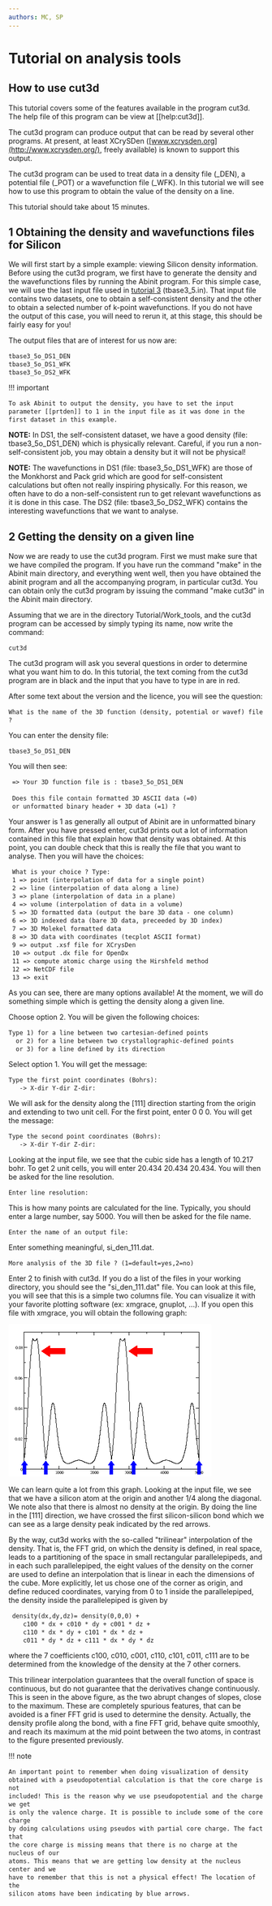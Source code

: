 ```yaml
---
authors: MC, SP
---
```


# Tutorial on analysis tools  

## How to use cut3d

This tutorial covers some of the features available in the program cut3d. The
help file of this program can be view at [[help:cut3d]].

The cut3d program can produce output that can be read by several other programs. 
At present, at least XCrySDen ([www.xcrysden.org](http://www.xcrysden.org/), freely available) 
is known to support this output.

The cut3d program can be used to treat data in a density file (_DEN), a
potential file (_POT) or a wavefunction file (_WFK). In this tutorial we will
see how to use this program to obtain the value of the density on a line.

This tutorial should take about 15 minutes.

## 1 Obtaining the density and wavefunctions files for Silicon
  
We will first start by a simple example: viewing Silicon density information.
Before using the cut3d program, we first have to generate the density and
the wavefunctions files by running the Abinit program. For this simple case,
we will use the last input file used in [tutorial 3](base3)
(tbase3_5.in). That input file contains two datasets, one to obtain a 
self-consistent density and the other to obtain a selected number of k-point wavefunctions. 
If you do not have the output of this case, you will need to
rerun it, at this stage, this should be fairly easy for you!

The output files that are of interest for us now are:
    
    tbase3_5o_DS1_DEN
    tbase3_5o_DS1_WFK
    tbase3_5o_DS2_WFK

!!! important

    To ask Abinit to output the density, you have to set the input
    parameter [[prtden]] to 1 in the input file as it was done in the first dataset in this example.

**NOTE:** In DS1, the self-consistent dataset, we have a good density (file:
tbase3_5o_DS1_DEN) which is physically relevant. Careful, if you run a non-
self-consistent job, you may obtain a density but it will not be physical!

**NOTE:** The wavefunctions in DS1 (file: tbase3_5o_DS1_WFK) are those of the
Monkhorst and Pack grid which are good for self-consistent calculations but
often not really inspiring physically. For this reason, we often have to do a
non-self-consistent run to get relevant wavefunctions as it is done in this
case. The DS2 (file: tbase3_5o_DS2_WFK) contains the interesting wavefunctions
that we want to analyse.

## 2 Getting the density on a given line
  
Now we are ready to use the cut3d program. First we must make sure that we
have compiled the program. If you have run the command  "make" in the Abinit
main directory, and everything went well, then you have obtained the abinit
program and all the accompanying program, in particular cut3d. You can
obtain only the cut3d program by issuing the command  "make cut3d" in the Abinit main directory.

Assuming that we are in the directory Tutorial/Work_tools, and the cut3d
program can be accessed by simply typing its name, now write the command:
    
    cut3d

The cut3d program will ask you several questions in order to determine what
you want him to do. In this tutorial, the text coming from the cut3d program are
in black and the input that you have to type in are in  red.

After some text about the version and the licence, you will see the question:
    
    What is the name of the 3D function (density, potential or wavef) file ? 

You can enter the density file:

    tbase3_5o_DS1_DEN

You will then see:
    
     => Your 3D function file is : tbase3_5o_DS1_DEN
    
     Does this file contain formatted 3D ASCII data (=0)
     or unformatted binary header + 3D data (=1) ? 

Your answer is 1 as generally all output of Abinit are in unformatted binary
form. After you have pressed enter, cut3d prints out a lot of information
contained in this file that explain how that density was obtained. At this
point, you can double check that this is really the file that you want to
analyse. Then you will have the choices:
    
     What is your choice ? Type:
     1 => point (interpolation of data for a single point)
     2 => line (interpolation of data along a line)
     3 => plane (interpolation of data in a plane)
     4 => volume (interpolation of data in a volume)
     5 => 3D formatted data (output the bare 3D data - one column)
     6 => 3D indexed data (bare 3D data, preceeded by 3D index)
     7 => 3D Molekel formatted data
     8 => 3D data with coordinates (tecplot ASCII format)
     9 => output .xsf file for XCrysDen
     10 => output .dx file for OpenDx
     11 => compute atomic charge using the Hirshfeld method
     12 => NetCDF file
     13 => exit 

As you can see, there are many options available! At the moment, we will do
something simple which is getting the density along a given line.

Choose option 2. You will be given the following choices:
    
    Type 1) for a line between two cartesian-defined points
      or 2) for a line between two crystallographic-defined points
      or 3) for a line defined by its direction

Select option 1. You will get the message:
    
    Type the first point coordinates (Bohrs):
       -> X-dir Y-dir Z-dir:

We will ask for the density along the [111] direction starting from the origin
and extending to two unit cell. For the first point, enter 0 0 0. 
You will get the message:
    
    Type the second point coordinates (Bohrs):
       -> X-dir Y-dir Z-dir: 

Looking at the input file, we see that the cubic side has a length of 10.217 bohr. 
To get 2 unit cells, you will enter 20.434 20.434 20.434. 
You will then be asked for the line resolution.
    
    Enter line resolution: 

This is how many points are calculated for the line. Typically, you should
enter a large number, say 5000. You will then be asked for the file name.
    
    Enter the name of an output file:

Enter something meaningful, si_den_111.dat.
    
    More analysis of the 3D file ? (1=default=yes,2=no)

Enter 2 to finish with cut3d. If you do a list of the files in your working
directory, you should see the  "si_den_111.dat" file. You can look at this
file, you will see that this is a simple two columns file. You can visualize
it with your favorite plotting software (ex: xmgrace, gnuplot, ...). If you
open this file with xmgrace, you will obtain the following graph:

![](analysis_tools_assets/si_den_111.png)

We can learn quite a lot from this graph. Looking at the input file, we see
that we have a silicon atom at the origin and another 1/4 along the diagonal.
We note also that there is almost no density at the origin. By doing the line
in the [111] direction, we have crossed the first silicon-silicon bond which
we can see as a large density peak indicated by the red arrows.

By the way, cut3d works with the so-called "trilinear" interpolation of the
density. That is, the FFT grid, on which the density is defined, in real
space, leads to a partitioning of the space in small rectangular
parallelepipeds, and in each such parallelepiped, the eight values of the
density on the corner are used to define an interpolation that is linear in
each the dimensions of the cube. More explicitly, let us chose one of the
corner as origin, and define reduced coordinates, varying from 0 to 1 inside
the parallelepiped, the density inside the parallelepiped is given by
    
     density(dx,dy,dz)= density(0,0,0) + 
        c100 * dx + c010 * dy + c001 * dz + 
        c110 * dx * dy + c101 * dx * dz + 
        c011 * dy * dz + c111 * dx * dy * dz
    
where the 7 coefficients c100, c010, c001, c110, c101, c011, c111 are to be
determined from the knowledge of the density at the 7 other corners.

This trilinear interpolation guarantees that the overall function of space is
continuous, but do not guarantee that the derivatives change continuously.
This is seen in the above figure, as the two abrupt changes of slopes, close
to the maximum. These are completely spurious features, that can be avoided is
a finer FFT grid is used to determine the density. Actually, the density
profile along the bond, with a fine FFT grid, behave quite smoothly, and reach
its maximum at the mid point between the two atoms, in contrast to the figure
presented previously.

!!! note

    An important point to remember when doing visualization of density
    obtained with a pseudopotential calculation is that the core charge is not
    included! This is the reason why we use pseudopotential and the charge we get
    is only the valence charge. It is possible to include some of the core charge
    by doing calculations using pseudos with partial core charge. The fact that
    the core charge is missing means that there is no charge at the nucleus of our
    atoms. This means that we are getting low density at the nucleus center and we
    have to remember that this is not a physical effect! The location of the
    silicon atoms have been indicating by blue arrows.
